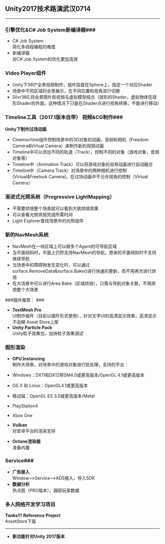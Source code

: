 ## Unity2017技术路演武汉0714 ##

----------
### 引擎优化&C# Job  System新编译器###
- C# Job System  
简化多线程编程的难度   
- 新编译器  
对C# Job System的优化更加高效    

### Video Player组件 ###
- Unity下360°全景视频制作，组件挂载在Sphere上，指定一个对应Shader
- 场景中不同区域的全景展示，在不同位置和视角进行切换
- Silvr360,将全景图片和视频与虚拟模型结合（球形的Shader，虚拟物体在球形Shader的外面，这种情况下只能在Shader点进行视角转换，不能进行移动）

### Timeline工具（2017.1版本自带） 视频&CG制作###
**Unity下制作过场动画**  

- Cinemachine组件控制场景中的3D对象的动画，音频和相机（Freedom Camera&Virtual Camera）来制作新的视频动画   
- Timeline中可以添加不同的轨道（Track），控制不同的对象（游戏对象，音频对象等）  
- Timeline中（Animation Track）可以将游戏对象的自带动画进行自动融合  
- Timeline中（Camera Track）对场景中的两种相机进行控制(Virtual&Freelook Camera)，在过场动画中不允许视角的控制（Virtual Camera）
### 渐进式光照系统（Progressive LightMapping） ###
- 不需要烘焙整个场景就可以看到大致烘焙效果
- 可以查看光照烘焙完成所需时间
- Light Explorer查找场景中的光照组件   
### 新的NavMesh系统 ###
- NavMesh在一块区域上可以做多个Agent的可导航区域
- 当平面倾斜时，平面上仍然支持NavMesh的导航，原来的平面倾斜时不支持继续导航
- 当场景中的障碍物发生变化时，可以通过surface.RemoveData&surface.Bake()进行快速的更新，而不用再次进行烘焙
- 在大场景中可以进行Area Bake（区域烘焙），只需与导航对象关联，不用烘焙整个大场景   

###插件推荐：  ###

- **TextMesh Pro**  
UI制作插件（目前以插件形式使用），针对文字UI的高清显示效果，高清显示不会糊
Asset Store上架
- **Unity Particle Pack**  
Unity粒子效果包，加快粒子效果调试

### 图形渲染 ###

- **GPU Instancing**  
制作大场景，对场景中的游戏对象进行批处理，支持的平台：  
- Windows：DX11和DX12带SM4.0或更高版本/OpenGL 4.1或更高版本  
- OS X 和 Linux：OpenGL4.1或更高版本  
- 移动端：OpenGL ES 3.0或更高版本/Metal  
- PlayStation4  
- Xbox One  

- **Vulkan**  
对安卓平台的渲染支持
- **Octane渲染器**    
准备内置

### Service###
- **广告接入**  
Window-->Service-->ADS接入，导入SDK
- **数据分析**  
热点图（PRO版本），跟踪玩家数据   

### 多人网络开发学习项目 ###
**Tanks!!! Reference Project**  
AssetStore下载

----------
- **新功能针对Unity 2017版本**